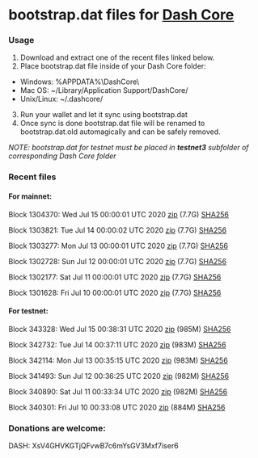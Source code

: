 # bootstrap.dat files for [Dash Core](https://github.com/dashpay/dash)

### Usage

1. Download and extract one of the recent files linked below.
2. Place bootstrap.dat file inside of your Dash Core folder:
 - Windows: %APPDATA%\DashCore\
 - Mac OS: ~/Library/Application Support/DashCore/
 - Unix/Linux: ~/.dashcore/
3. Run your wallet and let it sync using bootstrap.dat
4. Once sync is done bootstrap.dat file will be renamed to bootstrap.dat.old automagically and can be safely removed.

_NOTE: bootstrap.dat for testnet must be placed in **testnet3** subfolder of corresponding Dash Core folder_

### Recent files

#### For mainnet:

Block 1304370: Wed Jul 15 00:00:01 UTC 2020 [zip](https://dash-bootstrap.ams3.digitaloceanspaces.com/mainnet/2020-07-15/bootstrap.dat.zip) (7.7G) [SHA256](https://dash-bootstrap.ams3.digitaloceanspaces.com/mainnet/2020-07-15/sha256.txt)

Block 1303821: Tue Jul 14 00:00:02 UTC 2020 [zip](https://dash-bootstrap.ams3.digitaloceanspaces.com/mainnet/2020-07-14/bootstrap.dat.zip) (7.7G) [SHA256](https://dash-bootstrap.ams3.digitaloceanspaces.com/mainnet/2020-07-14/sha256.txt)

Block 1303277: Mon Jul 13 00:00:01 UTC 2020 [zip](https://dash-bootstrap.ams3.digitaloceanspaces.com/mainnet/2020-07-13/bootstrap.dat.zip) (7.7G) [SHA256](https://dash-bootstrap.ams3.digitaloceanspaces.com/mainnet/2020-07-13/sha256.txt)

Block 1302728: Sun Jul 12 00:00:01 UTC 2020 [zip](https://dash-bootstrap.ams3.digitaloceanspaces.com/mainnet/2020-07-12/bootstrap.dat.zip) (7.7G) [SHA256](https://dash-bootstrap.ams3.digitaloceanspaces.com/mainnet/2020-07-12/sha256.txt)

Block 1302177: Sat Jul 11 00:00:01 UTC 2020 [zip](https://dash-bootstrap.ams3.digitaloceanspaces.com/mainnet/2020-07-11/bootstrap.dat.zip) (7.7G) [SHA256](https://dash-bootstrap.ams3.digitaloceanspaces.com/mainnet/2020-07-11/sha256.txt)

Block 1301628: Fri Jul 10 00:00:01 UTC 2020 [zip](https://dash-bootstrap.ams3.digitaloceanspaces.com/mainnet/2020-07-10/bootstrap.dat.zip) (7.7G) [SHA256](https://dash-bootstrap.ams3.digitaloceanspaces.com/mainnet/2020-07-10/sha256.txt)


#### For testnet:

Block 343328: Wed Jul 15 00:38:31 UTC 2020 [zip](https://dash-bootstrap.ams3.digitaloceanspaces.com/testnet/2020-07-15/bootstrap.dat.zip) (985M) [SHA256](https://dash-bootstrap.ams3.digitaloceanspaces.com/testnet/2020-07-15/sha256.txt)

Block 342732: Tue Jul 14 00:37:11 UTC 2020 [zip](https://dash-bootstrap.ams3.digitaloceanspaces.com/testnet/2020-07-14/bootstrap.dat.zip) (983M) [SHA256](https://dash-bootstrap.ams3.digitaloceanspaces.com/testnet/2020-07-14/sha256.txt)

Block 342114: Mon Jul 13 00:35:15 UTC 2020 [zip](https://dash-bootstrap.ams3.digitaloceanspaces.com/testnet/2020-07-13/bootstrap.dat.zip) (983M) [SHA256](https://dash-bootstrap.ams3.digitaloceanspaces.com/testnet/2020-07-13/sha256.txt)

Block 341493: Sun Jul 12 00:36:25 UTC 2020 [zip](https://dash-bootstrap.ams3.digitaloceanspaces.com/testnet/2020-07-12/bootstrap.dat.zip) (982M) [SHA256](https://dash-bootstrap.ams3.digitaloceanspaces.com/testnet/2020-07-12/sha256.txt)

Block 340890: Sat Jul 11 00:33:34 UTC 2020 [zip](https://dash-bootstrap.ams3.digitaloceanspaces.com/testnet/2020-07-11/bootstrap.dat.zip) (982M) [SHA256](https://dash-bootstrap.ams3.digitaloceanspaces.com/testnet/2020-07-11/sha256.txt)

Block 340301: Fri Jul 10 00:33:08 UTC 2020 [zip](https://dash-bootstrap.ams3.digitaloceanspaces.com/testnet/2020-07-10/bootstrap.dat.zip) (884M) [SHA256](https://dash-bootstrap.ams3.digitaloceanspaces.com/testnet/2020-07-10/sha256.txt)


### Donations are welcome:

DASH: XsV4GHVKGTjQFvwB7c6mYsGV3Mxf7iser6
